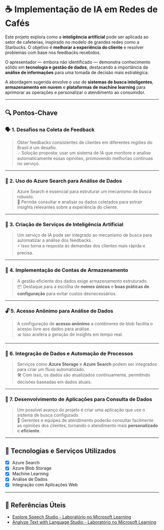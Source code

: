 # ☕ Implementação de IA em Redes de Cafés

Este projeto explora como a **inteligência artificial** pode ser aplicada ao setor de cafeterias, inspirado no modelo de grandes redes como a Starbucks. O objetivo é **melhorar a experiência do cliente** e resolver problemas com base nos feedbacks recebidos.

O apresentador — embora não identificado — demonstra conhecimento sólido em **tecnologia e gestão de dados**, destacando a importância da **análise de informações** para uma tomada de decisão mais estratégica.

A abordagem sugerida envolve o uso de **sistemas de busca inteligentes**, **armazenamento em nuvem** e **plataformas de machine learning** para aprimorar as operações e personalizar o atendimento ao consumidor.

---

## 🔍 Pontos-Chave

### 🗣️ 1. Desafios na Coleta de Feedback

> Obter feedbacks consistentes de clientes em diferentes regiões do Brasil é um desafio.  
💡 Solução proposta: usar um sistema de IA que monitore e analise automaticamente essas opiniões, promovendo melhorias contínuas no serviço.

---

### 🧩 2. Uso do Azure Search para Análise de Dados

> Azure Search é essencial para estruturar um mecanismo de busca robusto.  
🔎 Permite consultar e analisar os dados coletados para extrair insights relevantes sobre a experiência do cliente.

---

### 🤖 3. Criação de Serviços de Inteligência Artificial

> Um serviço de IA pode ser integrado ao mecanismo de busca para automatizar a análise dos feedbacks.  
⚡ Isso torna a resposta às demandas dos clientes mais rápida e precisa.

---

### 💾 4. Implementação de Contas de Armazenamento

> A gestão eficiente dos dados exige armazenamento estruturado.  
📦 Destaque para a escolha de **nomes únicos** e **boas práticas de configuração** para evitar custos desnecessários.

---

### 🔓 5. Acesso Anônimo para Análise de Dados

> A configuração de **acesso anônimo** a contêineres de blob facilita o acesso livre aos dados para análise.  
📊 Isso acelera a geração de insights em tempo real.

---

### 🔗 6. Integração de Dados e Automação de Processos

> Serviços como **Azure Storage** e **Azure Search** podem ser integrados para criar um fluxo automatizado.  
🛠️ Com isso, os dados são atualizados continuamente, permitindo decisões baseadas em dados atuais.

---

### 📱 7. Desenvolvimento de Aplicações para Consulta de Dados

> Um possível avanço do projeto é criar uma aplicação que use o sistema de busca configurado.  
👥 Gerentes e equipes de atendimento poderão consultar facilmente as opiniões dos clientes, tornando o atendimento mais **personalizado** e **eficiente**.

---

## 📌 Tecnologias e Serviços Utilizados

- [x] Azure Search
- [x] Azure Blob Storage
- [x] Machine Learning
- [x] Análise de Dados
- [x] Integração com Aplicações Web

---

## 🧠 Referências Úteis

- [Explore Speech Studio - Laboratório no Microsoft Learning](https://microsoftlearning.github.io/mslearn-ai-fundamentals/Instructions/Labs/09-speech.html)  
- [Analyze Text with Language Studio - Laboratório no Microsoft Learning](https://microsoftlearning.github.io/mslearn-ai-fundamentals/Instructions/Labs/06-text-analysis.html)
